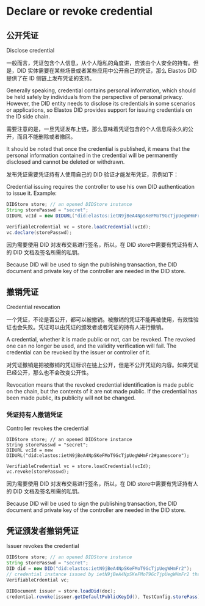 # Declare or revoke credential

## 公开凭证

Disclose credential

一般而言，凭证包含个人信息，从个人隐私的角度讲，应该由个人安全的持有。但是，DID 实体需要在某些场景或者某些应用中公开自己的凭证，那么 Elastos DID 提供了在 ID 侧链上发布凭证的支持。

Generally speaking, credential contains personal information, which should be held safely by individuals from the perspective of personal privacy. However, the DID entity needs to disclose its credentials in some scenarios or applications, so Elastos DID provides support for issuing credentials on the ID side chain.

需要注意的是，一旦凭证发布上链，那么意味着凭证包含的个人信息将永久的公开，而且不能删除或者撤回。

It should be noted that once the credential is published, it means that the personal information contained in the credential will be permanently disclosed and cannot be deleted or withdrawn.

发布凭证需要凭证持有人使用自己的 DID 验证才能发布凭证，示例如下：

Credential issuing requires the controller to use his own DID authentication to issue it. Example:



```java
DIDStore store; // an opened DIDStore instance
String storePasswd = "secret";
DIDURL vcId = new DIDURL("did:elastos:ietN9jBeA4NpSKeFMoT9GcTjpUegWHmFr2#gamescore");

VerifiableCredential vc = store.loadCredential(vcId);
vc.declare(storePasswd);
```

因为需要使用 DID 对发布交易进行签名，所以，在 DID store中需要有凭证持有人的 DID 文档及签名所需的私钥。

Because DID will be used to sign the publishing transaction, the DID document and private key of the controller are needed in the DID store.

## 撤销凭证

Credential revocation

一个凭证，不论是否公开，都可以被撤销。被撤销的凭证不能再被使用，有效性验证也会失败。凭证可以由凭证的颁发者或者凭证的持有人进行撤销。

A credential, whether it is made public or not, can be revoked. The revoked one can no longer be used, and the validity verification will fail. The credential can be revoked by the issuer or controller of it.

对凭证撤销是把被撤销的凭证标识在链上公开，但是不公开凭证的内容。如果凭证已经公开，那么也不会改变公开性。

Revocation means that the revoked credential identification is made public on the chain, but the contents of it are not made public. If the credential has been made public, its publicity will not be changed.

### 凭证持有人撤销凭证

Controller revokes the credential

```
DIDStore store; // an opened DIDStore instance
String storePasswd = "secret";
DIDURL vcId = new DIDURL("did:elastos:ietN9jBeA4NpSKeFMoT9GcTjpUegWHmFr2#gamescore");

VerifiableCredential vc = store.loadCredential(vcId);
vc.revoke(storePasswd);
```

因为需要使用 DID 对发布交易进行签名，所以，在 DID store中需要有凭证持有人的 DID 文档及签名所需的私钥。

Because DID will be used to sign the publishing transaction, the DID document and private key of the controller are needed in the DID store.

## 凭证颁发者撤销凭证

Issuer revokes the credential

```java
DIDStore store; // an opened DIDStore instance
String storePasswd = "secret";
DID did = new DID("did:elastos:ietN9jBeA4NpSKeFMoT9GcTjpUegWHmFr2");
// credential instance issued by ietN9jBeA4NpSKeFMoT9GcTjpUegWHmFr2 that to be revoke 
VerifiableCrdential vc;

DIDDocument issuer = store.loadDid(doc);
credential.revoke(issuer.getDefaultPublicKeyId(), TestConfig.storePass);
```

